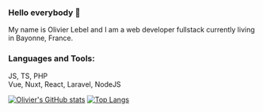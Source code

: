 ### Hello everybody 👋

My name is Olivier Lebel and I am a web developer fullstack currently living in Bayonne, France.

### Languages and Tools:  

JS, TS, PHP  
Vue, Nuxt, React, Laravel, NodeJS

[![Olivier's GitHub stats](https://github-readme-stats.vercel.app/api?username=oliveleb&include_all_commits=true&count_private=true&show_icons=true)](https://github.com/OliveLeb/OliveLeb)
[![Top Langs](https://github-readme-stats.vercel.app/api/top-langs/?username=oliveleb&layout=compact)](https://github.com/OliveLeb/OliveLeb)

<!--
**OliveLeb/OliveLeb** is a ✨ _special_ ✨ repository because its `README.md` (this file) appears on your GitHub profile.

Here are some ideas to get you started:

- 🔭 I’m currently working on ...
- 🌱 I’m currently learning ...
- 👯 I’m looking to collaborate on ...
- 🤔 I’m looking for help with ...
- 💬 Ask me about ...
- 📫 How to reach me: ...
- 😄 Pronouns: ...
- ⚡ Fun fact: ...
-->
